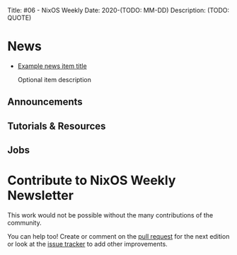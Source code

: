 Title: #06 - NixOS Weekly
Date: 2020-(TODO: MM-DD)
Description: (TODO: QUOTE)

# News

- [Example news item title](http://example.com)

  Optional item description

## Announcements

## Tutorials & Resources

## Jobs

# Contribute to NixOS Weekly Newsletter

This work would not be possible without the many contributions of the community.

You can help too! Create or comment on the [pull request](https://github.com/NixOS/nixos-weekly/pulls)
for the next edition or look at the
[issue tracker](https://github.com/NixOS/nixos-weekly/issues) to add other improvements.

